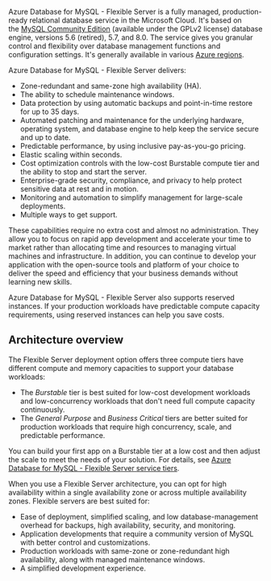 Azure Database for MySQL - Flexible Server is a fully managed, production-ready relational database service in the Microsoft Cloud. It's based on the [MySQL Community Edition](https://www.mysql.com/products/community/) (available under the GPLv2 license) database engine, versions 5.6 (retired), 5.7, and 8.0. The service gives you granular control and flexibility over database management functions and configuration settings. It's generally available in various [Azure regions](https://learn.microsoft.com/en-us/azure/mysql/flexible-server/overview#azure-regions).

Azure Database for MySQL - Flexible Server delivers:

- Zone-redundant and same-zone high availability (HA).
- The ability to schedule maintenance windows.
- Data protection by using automatic backups and point-in-time restore for up to 35 days.
- Automated patching and maintenance for the underlying hardware, operating system, and database engine to help keep the service secure and up to date.
- Predictable performance, by using inclusive pay-as-you-go pricing.
- Elastic scaling within seconds.
- Cost optimization controls with the low-cost Burstable compute tier and the ability to stop and start the server.
- Enterprise-grade security, compliance, and privacy to help protect sensitive data at rest and in motion.
- Monitoring and automation to simplify management for large-scale deployments.
- Multiple ways to get support.

These capabilities require no extra cost and almost no administration. They allow you to focus on rapid app development and accelerate your time to market rather than allocating time and resources to managing virtual machines and infrastructure. In addition, you can continue to develop your application with the open-source tools and platform of your choice to deliver the speed and efficiency that your business demands without learning new skills.

Azure Database for MySQL - Flexible Server also supports reserved instances. If your production workloads have predictable compute capacity requirements, using reserved instances can help you save costs.

## Architecture overview

The Flexible Server deployment option offers three compute tiers have different compute and memory capacities to support your database workloads:

- The _Burstable_ tier is best suited for low-cost development workloads and low-concurrency workloads that don't need full compute capacity continuously.
- The _General Purpose_ and _Business Critical_ tiers are better suited for production workloads that require high concurrency, scale, and predictable performance.

You can build your first app on a Burstable tier at a low cost and then adjust the scale to meet the needs of your solution. For details, see [Azure Database for MySQL - Flexible Server service tiers](https://learn.microsoft.com/en-us/azure/mysql/flexible-server/concepts-compute-storage).

When you use a Flexible Server architecture, you can opt for high availability within a single availability zone or across multiple availability zones. Flexible servers are best suited for:

- Ease of deployment, simplified scaling, and low database-management overhead for backups, high availability, security, and monitoring.
- Application developments that require a community version of MySQL with better control and customizations.
- Production workloads with same-zone or zone-redundant high availability, along with managed maintenance windows.
- A simplified development experience.